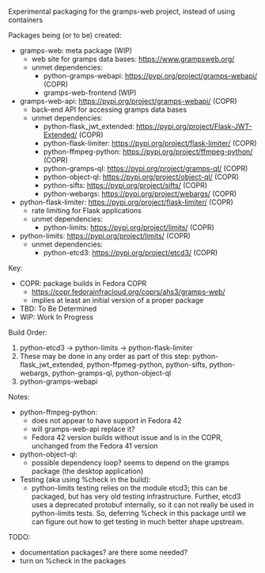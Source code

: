Experimental packaging for the gramps-web project, instead of using containers

Packages being (or to be) created:
- gramps-web: meta package (WIP)
  - web site for gramps data bases: https://www.grampsweb.org/
  - unmet dependencies:
    - python-gramps-webapi: https://pypi.org/project/gramps-webapi/ (COPR)
    - gramps-web-frontend (WIP)
- gramps-web-api: https://pypi.org/project/gramps-webapi/ (COPR)
  - back-end API for accessing gramps data bases
  - unmet dependencies:
    - python-flask_jwt_extended: https://pypi.org/project/Flask-JWT-Extended/
      (COPR)
    - python-flask-limiter: https://pypi.org/project/flask-limiter/ (COPR)
    - python-ffmpeg-python: https://pypi.org/project/ffmpeg-python/ (COPR)
    - python-gramps-ql: https://pypi.org/project/gramps-ql/ (COPR)
    - python-object-ql: https://pypi.org/project/object-ql/ (COPR)
    - python-sifts: https://pypi.org/project/sifts/ (COPR)
    - python-webargs: https://pypi.org/project/webargs/ (COPR)
- python-flask-limiter: https://pypi.org/project/flask-limiter/ (COPR)
  - rate limiting for Flask applications
  - unmet dependencies:
    - python-limits: https://pypi.org/project/limits/ (COPR)
- python-limits: https://pypi.org/project/limits/ (COPR)
  - unmet dependencies:
    - python-etcd3: https://pypi.org/project/etcd3/ (COPR)

Key:
- COPR: package builds in Fedora COPR
  - https://copr.fedorainfracloud.org/coprs/ahs3/gramps-web/
  - implies at least an initial version of a proper package
- TBD: To Be Determined
- WIP: Work In Progress

Build Order:
1. python-etcd3 -> python-limits -> python-flask-limiter
1. These may be done in any order as part of this step: 
   python-flask_jwt_extended, python-ffpmeg-python, python-sifts,
   python-webargs, python-gramps-ql, python-object-ql
1. python-gramps-webapi

Notes:
- python-ffmpeg-python:
  - does not appear to have support in Fedora 42
  - will gramps-web-api replace it?
  - Fedora 42 version builds without issue and is in the COPR, unchanged
    from the Fedora 41 version
- python-object-ql:
  - possible dependency loop?  seems to depend on the gramps package (the
    desktop application)
- Testing (aka using %check in the build):
  - python-limits testing relies on the module etcd3; this can be packaged,
    but has very old testing infrastructure.  Further, etcd3 uses a deprecated
    protobuf internally, so it can not really be used in python-limits tests.
    So, deferring %check in this package until we can figure out how to get
    testing in much better shape upstream.

TODO:
- documentation packages? are there some needed?
- turn on %check in the packages

